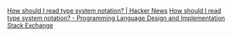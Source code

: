 
[How should I read type system notation? | Hacker News](https://news.ycombinator.com/item?id=37138807)
[How should I read type system notation? - Programming Language Design and Implementation Stack Exchange](https://langdev.stackexchange.com/questions/2692/how-should-i-read-type-system-notation)
